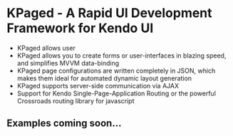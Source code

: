KPaged - A Rapid UI Development Framework for Kendo UI
======================================================

* KPaged allows user
* KPaged allows you to create forms or user-interfaces in blazing speed, and simplifies MVVM data-binding
* KPaged page configurations are written completely in JSON, which makes them ideal for automated dynamic layout generation
* KPaged supports server-side communication via AJAX
* Support for Kendo Single-Page-Application Routing or the powerful Crossroads routing library for javascript

Examples coming soon...
-------------------------------